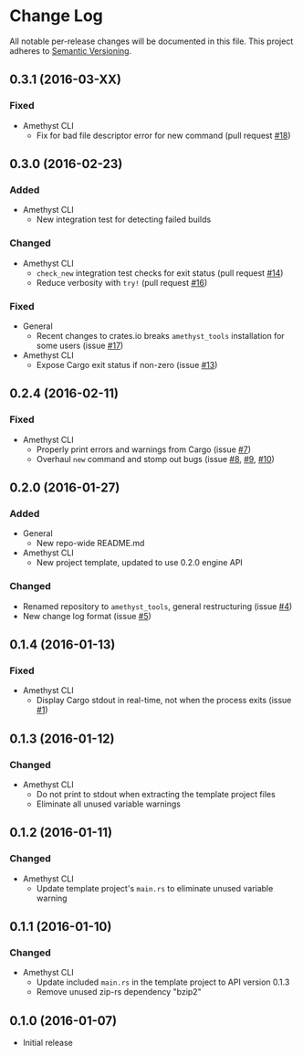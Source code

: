 # Change Log

All notable per-release changes will be documented in this file. This project
adheres to [Semantic Versioning][sv].

[sv]: http://semver.org/

## 0.3.1 (2016-03-XX)

### Fixed
* Amethyst CLI
  * Fix for bad file descriptor error for new command (pull request [#18])

[#18]: https://github.com/ebkalderon/amethyst_tools/issues/18

## 0.3.0 (2016-02-23)

### Added
* Amethyst CLI
  * New integration test for detecting failed builds

### Changed
* Amethyst CLI
  * `check_new` integration test checks for exit status (pull request [#14])
  * Reduce verbosity with `try!` (pull request [#16])

[#14]: https://github.com/ebkalderon/amethyst_tools/issues/14
[#16]: https://github.com/ebkalderon/amethyst_tools/issues/16

### Fixed
* General
  * Recent changes to crates.io breaks `amethyst_tools` installation for some
    users (issue [#17])
* Amethyst CLI
  * Expose Cargo exit status if non-zero (issue [#13])

[#13]: https://github.com/ebkalderon/amethyst_tools/issues/13
[#17]: https://github.com/ebkalderon/amethyst_tools/issues/17

## 0.2.4 (2016-02-11)

### Fixed
* Amethyst CLI
  * Properly print errors and warnings from Cargo (issue [#7])
  * Overhaul `new` command and stomp out bugs (issue [#8], [#9], [#10])

[#7]: https://github.com/ebkalderon/amethyst_tools/issues/7
[#8]: https://github.com/ebkalderon/amethyst_tools/issues/8
[#9]: https://github.com/ebkalderon/amethyst_tools/issues/9
[#10]: https://github.com/ebkalderon/amethyst_tools/issues/10

## 0.2.0 (2016-01-27)

### Added
* General
  * New repo-wide README.md
* Amethyst CLI
  * New project template, updated to use 0.2.0 engine API

### Changed
* Renamed repository to `amethyst_tools`, general restructuring (issue [#4])
* New change log format (issue [#5])

[#4]: https://github.com/ebkalderon/amethyst_tools/issues/4
[#5]: https://github.com/ebkalderon/amethyst_tools/issues/5

## 0.1.4 (2016-01-13)

### Fixed
* Amethyst CLI
  * Display Cargo stdout in real-time, not when the process exits (issue [#1])

[#1]: https://github.com/ebkalderon/amethyst_tools/issues/1

## 0.1.3 (2016-01-12)

### Changed
* Amethyst CLI
  * Do not print to stdout when extracting the template project files
  * Eliminate all unused variable warnings

## 0.1.2 (2016-01-11)

### Changed
* Amethyst CLI
  * Update template project's `main.rs` to eliminate unused variable warning

## 0.1.1 (2016-01-10)

### Changed
* Amethyst CLI
  * Update included `main.rs` in the template project to API version 0.1.3
  * Remove unused zip-rs dependency "bzip2"

## 0.1.0 (2016-01-07)

* Initial release
